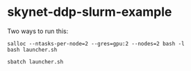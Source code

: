 # skynet-ddp-slurm-example


Two ways to run this:

```
salloc --ntasks-per-node=2 --gres=gpu:2 --nodes=2 bash -l
bash launcher.sh
```

```
sbatch launcher.sh
```

